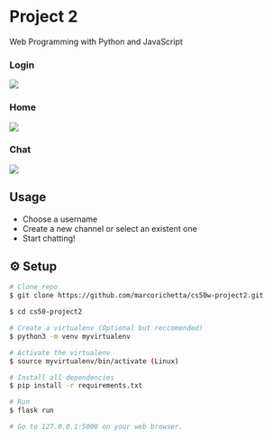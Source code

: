 # Project 2

Web Programming with Python and JavaScript

### Login
![](https://i.imgur.com/veUhsDb.png)

### Home
![](https://i.imgur.com/iZhNWMP)

### Chat
![](https://i.imgur.com/iKhYyzA.png)

## Usage

* Choose a username
* Create a new channel or select an existent one
* Start chatting!

## :gear: Setup

```bash
# Clone repo
$ git clone https://github.com/marcorichetta/cs50w-project2.git

$ cd cs50-project2

# Create a virtualenv (Optional but reccomended)
$ python3 -m venv myvirtualenv

# Activate the virtualenv
$ source myvirtualenv/bin/activate (Linux)

# Install all dependencies
$ pip install -r requirements.txt

# Run
$ flask run

# Go to 127.0.0.1:5000 on your web browser.
```
